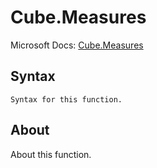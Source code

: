 # Cube.Measures

Microsoft Docs: [Cube.Measures](https://docs.microsoft.com/en-us/powerquery-m/cube-measures)

## Syntax

```
Syntax for this function.
```

## About

About this function.

